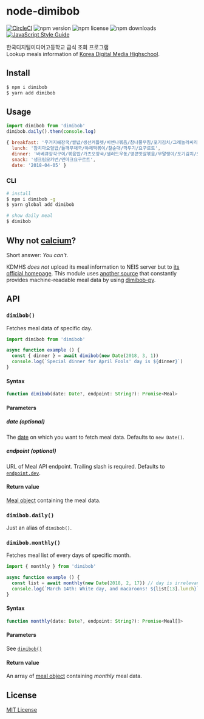 # node-dimibob
[![CircleCI](https://img.shields.io/circleci/project/github/dimigoin/node-dimibob.svg?style=flat-square)](https://circleci.com/gh/dimigoin/node-dimibob)
![npm version](https://img.shields.io/npm/v/dimibob.svg?style=flat-square)
![npm license](https://img.shields.io/npm/l/dimibob.svg?style=flat-square)
![npm downloads](https://img.shields.io/npm/dt/dimibob.svg?style=flat-square)
[![JavaScript Style Guide](https://img.shields.io/badge/code_style-standard-brightgreen.svg?style=flat-square)](https://standardjs.com)

한국디지털미디어고등학교 급식 조회 프로그램<br>
Lookup meals information of [Korea Digital Media Highschool](https://dimigo.hs.kr/).

## Install
```bash
$ npm i dimibob
$ yarn add dimibob
```

## Usage
```js
import dimibob from 'dimibob'
dimibob.daily().then(console.log)
```

```js
{ breakfast: '우거지해장국/쌀밥/생선커틀렛/비엔나볶음/참나물무침/포기김치/그레놀라씨리얼/우유',
  lunch: '참치마요덮밥/들깨무채국/야채떡볶이/찰순대/깍두기/요구르트',
  dinner: '바베큐장각구이/볶음밥/가츠오장국/샐러드우동/영콘맛살볶음/무말랭이/포기김치/오렌지/매실쥬스',
  snack: '생크림모카번/덴마크요구르트',
  date: '2018-04-05' }
```

### CLI
```bash
# install
$ npm i dimibob -g
$ yarn global add dimibob

# show daily meal
$ dimibob
```

## Why not [calcium](https://npmjs.com/package/calcium)?
Short answer: *You can't*.

KDMHS *does not* upload its meal information to NEIS server but to [its official homepage](https://dimigo.hs.kr/index.php?mid=school_cafeteria). This module uses [another source](https://dimigo.in) that constantly provides machine-readable meal data by using [dimibob-py](https://github.com/ChalkPE/dimibob-py).

## API

### `dimibob()`
Fetches meal data of specific day.
```js
import dimibob from 'dimibob'

async function example () {
  const { dinner } = await dimibob(new Date(2018, 3, 1))
  console.log(`Special dinner for April Fools' day is ${dinner}`)
}
```

#### Syntax
```js
function dimibob(date: Date?, endpoint: String?): Promise<Meal>
```

#### Parameters
##### date (optional)
The [date] on which you want to fetch meal data. Defaults to `new Date()`.

##### endpoint (optional)
URL of Meal API endpoint. Trailing slash is required. Defaults to [`endpoint.dev`](lib/endpoint.js).

#### Return value
[Meal object] containing the meal data.

### `dimibob.daily()`
Just an alias of `dimibob()`.

### `dimibob.monthly()`
Fetches meal list of every days of specific month.

```js
import { monthly } from 'dimibob'

async function example () {
  const list = await monthly(new Date(2018, 2, 17)) // day is irrelevant
  console.log(`March 14th: White day, and macaroons! ${list[13].lunch}`)
}
```

#### Syntax
```js
function monthly(date: Date?, endpoint: String?): Promise<Meal[]>
```

#### Parameters
See [`dimibob()`](#parameters)

#### Return value
An array of [meal object] containing *monthly* meal data.

[date]: https://developer.mozilla.org/en-US/docs/Web/JavaScript/Reference/Global_Objects/Date
[meal object]: https://api.dimigo.in/#!/dimibobs/get_dimibob_today_resource

## License
[MIT License](LICENSE)
